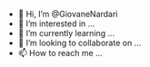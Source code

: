 - 👋 Hi, I’m @GiovaneNardari
- 👀 I’m interested in ...
- 🌱 I’m currently learning ...
- 💞️ I’m looking to collaborate on ...
- 📫 How to reach me ...

<!---
GiovaneNardari/GiovaneNardari is a ✨ special ✨ repository because its `README.md` (this file) appears on your GitHub profile.
You can click the Preview link to take a look at your changes.
--->

